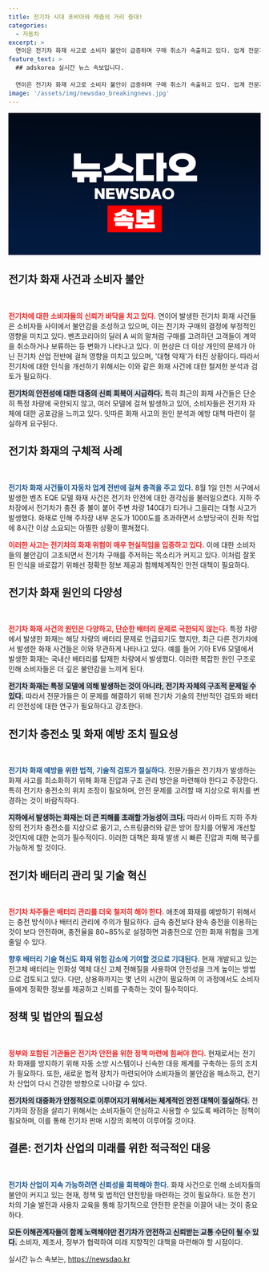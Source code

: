 ```yaml
---
title: 전기차 시대 포비아와 캐즘의 거리 증대!
categories:
  - 자동차
excerpt: >
  연이은 전기차 화재 사고로 소비자 불안이 급증하며 구매 취소가 속출하고 있다. 업계 전문가들은 안전 대책 마련이 시급하다고 강조하고, 전기차 대중화에 어려움이 예상된다. 무엇이 전기차의 미래를 좌우할까?
feature_text: >
  ## adskorea 실시간 뉴스 속보입니다.

  연이은 전기차 화재 사고로 소비자 불안이 급증하며 구매 취소가 속출하고 있다. 업계 전문가들은 안전 대책 마련이 시급하다고 강조하고, 전기차 대중화에 어려움이 예상된다. 무엇이 전기차의 미래를 좌우할까?
image: '/assets/img/newsdao_breakingnews.jpg'
---
```


<p><img src="/assets/img/newsdao_breakingnews.jpg" alt="adskorea 속보" /></p>

<h2 data-ke-size="size26">전기차 화재 사건과 소비자 불안</h2>

<p data-ke-size="size16">&nbsp;</p>

<p><b><span style="color: #ee2323;">전기차에 대한 소비자들의 신뢰가 바닥을 치고 있다.</span></b> 연이어 발생한 전기차 화재 사건들은 소비자들 사이에서 불안감을 조성하고 있으며, 이는 전기차 구매의 결정에 부정적인 영향을 미치고 있다. 벤츠코리아의 딜러 A 씨의 말처럼 구매를 고려하던 고객들이 계약을 취소하거나 보류하는 등 변화가 나타나고 있다. 이 현상은 더 이상 개인의 문제가 아닌 전기차 산업 전반에 걸쳐 영향을 미치고 있으며, '대형 악재'가 터진 상황이다. 따라서 전기차에 대한 인식을 개선하기 위해서는 이와 같은 화재 사건에 대한 철저한 분석과 검토가 필요하다. </p>

<p><b><span style="background-color: #21538527;">전기차의 안전성에 대한 대중의 신뢰 회복이 시급하다.</span></b> 특히 최근의 화재 사건들은 단순히 특정 차량에 국한되지 않고, 여러 모델에 걸쳐 발생하고 있어, 소비자들은 전기차 자체에 대한 공포감을 느끼고 있다. 잇따른 화재 사고의 원인 분석과 예방 대책 마련이 절실하게 요구된다.</p>

<h2 data-ke-size="size26">전기차 화재의 구체적 사례</h2>

<p data-ke-size="size16">&nbsp;</p>

<p><b><span style="color: #1a5490;">전기차 화재 사건들이 자동차 업계 전반에 걸쳐 충격을 주고 있다.</span></b> 8월 1일 인천 서구에서 발생한 벤츠 EQE 모델 화재 사건은 전기차 안전에 대한 경각심을 불러일으켰다. 지하 주차장에서 전기차가 충전 중 불이 붙어 주변 차량 140대가 타거나 그을리는 대형 사고가 발생했다. 화재로 인해 주차장 내부 온도가 1000도를 초과하면서 소방당국이 진화 작업에 8시간 이상 소요되는 아찔한 상황이 펼쳐졌다. </p>

<p><b><span style="color: #ee2323;">이러한 사고는 전기차의 화재 위험이 매우 현실적임을 입증하고 있다.</span></b> 이에 대한 소비자들의 불안감이 고조되면서 전기차 구매를 주저하는 목소리가 커지고 있다. 이처럼 잘못된 인식을 바로잡기 위해선 정확한 정보 제공과 함께체계적인 안전 대책이 필요하다.</p>

<h2 data-ke-size="size26">전기차 화재 원인의 다양성</h2>

<p data-ke-size="size16">&nbsp;</p>

<p><b><span style="color: #ee2323;">전기차 화재 사건의 원인은 다양하고, 단순한 배터리 문제로 국한되지 않는다.</span></b> 특정 차량에서 발생한 화재는 해당 차량의 배터리 문제로 언급되기도 했지만, 최근 다른 전기차에서 발생한 화재 사건들은 이와 무관하게 나타나고 있다. 예를 들어 기아 EV6 모델에서 발생한 화재는 국내산 배터리를 탑재한 차량에서 발생했다. 이러한 복잡한 원인 구조로 인해 소비자들은 더 깊은 불안감을 느끼게 된다. </p>

<p><b><span style="background-color: #21538527;">전기차 화재는 특정 모델에 의해 발생하는 것이 아니라, 전기차 자체의 구조적 문제일 수 있다.</span></b> 따라서 전문가들은 이 문제를 해결하기 위해 전기차 기술의 전반적인 검토와 배터리 안전성에 대한 연구가 필요하다고 강조한다.</p>

<h2 data-ke-size="size26">전기차 충전소 및 화재 예방 조치 필요성</h2>

<p data-ke-size="size16">&nbsp;</p>

<p><b><span style="color: #1a5490;">전기차 화재 예방을 위한 법적, 기술적 검토가 절실하다.</span></b> 전문가들은 전기차가 발생하는 화재 사고를 최소화하기 위해 화재 진압과 구조 관리 방안을 마련해야 한다고 주장한다. 특히 전기차 충전소의 위치 조정이 필요하며, 안전 문제를 고려할 때 지상으로 위치를 변경하는 것이 바람직하다.</p>

<p><b><span style="background-color: #21538527;">지하에서 발생하는 화재는 더 큰 피해를 초래할 가능성이 크다.</span></b> 따라서 아파트 지하 주차장의 전기차 충전소를 지상으로 옮기고, 스프링클러와 같은 방어 장치를 어떻게 개선할 것인지에 대한 논의가 필수적이다. 이러한 대책은 화재 발생 시 빠른 진압과 피해 복구를 가능하게 할 것이다.</p>

<h2 data-ke-size="size26">전기차 배터리 관리 및 기술 혁신</h2>

<p data-ke-size="size16">&nbsp;</p>

<p><b><span style="color: #ee2323;">전기차 차주들은 배터리 관리를 더욱 철저히 해야 한다.</span></b> 애초에 화재를 예방하기 위해서는 충전 방식이나 배터리 관리에 주의가 필요하다. 급속 충전보다 완속 충전을 이용하는 것이 보다 안전하며, 충전율을 80~85%로 설정하면 과충전으로 인한 화재 위험을 크게 줄일 수 있다.</p>

<p><b><span style="color: #1a5490;">향후 배터리 기술 혁신도 화재 위험 감소에 기여할 것으로 기대된다.</span></b> 현재 개발되고 있는 전고체 배터리는 인화성 액체 대신 고체 전해질을 사용하여 안전성을 크게 높이는 방법으로 검토되고 있다. 다만, 상용화까지는 몇 년의 시간이 필요하며 이 과정에서도 소비자들에게 정확한 정보를 제공하고 신뢰를 구축하는 것이 필수적이다.</p>

<h2 data-ke-size="size26">정책 및 법안의 필요성</h2>

<p data-ke-size="size16">&nbsp;</p>

<p><b><span style="color: #ee2323;">정부와 포함된 기관들은 전기차 안전을 위한 정책 마련에 힘써야 한다.</span></b> 현재로서는 전기차 화재를 방지하기 위해 자동 소방 시스템이나 신속한 대응 체계를 구축하는 등의 조치가 필요하다. 또한, 새로운 법적 장치가 마련되어야 소비자들의 불안감을 해소하고, 전기차 산업이 다시 건강한 방향으로 나아갈 수 있다.</p>

<p><b><span style="background-color: #21538527;">전기차의 대중화가 안정적으로 이루어지기 위해서는 체계적인 안전 대책이 절실하다.</span></b> 전기차의 장점을 살리기 위해서는 소비자들이 안심하고 사용할 수 있도록 배려하는 정책이 필요하며, 이를 통해 전기차 판매 시장의 회복이 이루어질 것이다.</p>

<h2 data-ke-size="size26">결론: 전기차 산업의 미래를 위한 적극적인 대응</h2>

<p data-ke-size="size16">&nbsp;</p>

<p><b><span style="color: #1a5490;">전기차 산업이 지속 가능하려면 신뢰성을 회복해야 한다.</span></b> 화재 사건으로 인해 소비자들의 불안이 커지고 있는 현재, 정책 및 법적인 안전망을 마련하는 것이 필요하다. 또한 전기차의 기술 발전과 사용자 교육을 통해 장기적으로 안전한 운전을 이끌어 내는 것이 중요하다.</p>

<p><b><span style="background-color: #21538527;">모든 이해관계자들이 함께 노력해야만 전기차가 안전하고 신뢰받는 교통 수단이 될 수 있다.</span></b> 소비자, 제조사, 정부가 협력하여 미래 지향적인 대책을 마련해야 할 시점이다.</p>
실시간 뉴스 속보는, <a href="https://newsdao.kr" rel="dofollow">https://newsdao.kr</a>



